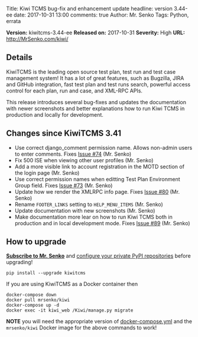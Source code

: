 Title: Kiwi TCMS bug-fix and enhancement update
headline: version 3.44-ee
date: 2017-10-31 13:00
comments: true
Author: Mr. Senko
Tags: Python, errata

**Version:** kiwitcms-3.44-ee
**Released on:** 2017-10-31
**Severity:** High
**URL:** <http://MrSenko.com/kiwi/>

Details
-------

KiwiTCMS is the leading open source test plan, test run and test case management system!
It has a lot of great features, such as Bugzilla, JIRA and GitHub integration,
fast test plan and test runs search, powerful access control for each plan, run and case,
and XML-RPC APIs.

This release introduces several bug-fixes and updates the documentation with
newer screenshots and better explanations how to run Kiwi TCMS in production
and locally for development.


Changes since KiwiTCMS 3.41
---------------------------

- Use correct django_comment permission name. Allows non-admin users to enter
  comments. Fixes [Issue #74](https://github.com/MrSenko/Kiwi/issues/74>) (Mr. Senko)
- Fix 500 ISE when viewing other user profiles (Mr. Senko)
- Add a more visible link to account registration in the MOTD section
  of the login page (Mr. Senko)
- Use correct permission names when editting Test Plan Environment Group field.
  Fixes [Issue #73](https://github.com/MrSenko/Kiwi/issues/73) (Mr. Senko)
- Update how we render the XMLRPC info page. Fixes
  [Issue #80](https://github.com/MrSenko/Kiwi/issues/80) (Mr. Senko)
- Rename `FOOTER_LINKS` setting to `HELP_MENU_ITEMS` (Mr. Senko)
- Update documentation with new screenshots (Mr. Senko)
- Make documentation more lear on how to run Kiwi TCMS both in production
  and in local development mode. Fixes
  [Issue #89](https://github.com/MrSenko/Kiwi/issues/89) (Mr. Senko)


How to upgrade
---------------

**[Subscribe to Mr. Senko]({filename}pages/subscribe.html)** and
[configure your private PyPI repositories]({filename}2017-01-22-private-pypi.markdown)
before upgrading!

    pip install --upgrade kiwitcms

If you are using KiwiTCMS as a Docker container then

    docker-compose down
    docker pull mrsenko/kiwi
    docker-compose up -d
    docker exec -it kiwi_web /Kiwi/manage.py migrate

**NOTE** you will need the appropriate version of
[docker-compose.yml](https://github.com/MrSenko/kiwi-docker/blob/master/docker-compose.yml)
and the `mrsenko/kiwi` Docker image for the above commands to work!
